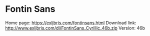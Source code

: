 # Fontin Sans

Home page: https://exljbris.com/fontinsans.html
Download link: http://www.exljbris.com/dl/FontinSans_Cyrillic_46b.zip
Version: 46b
